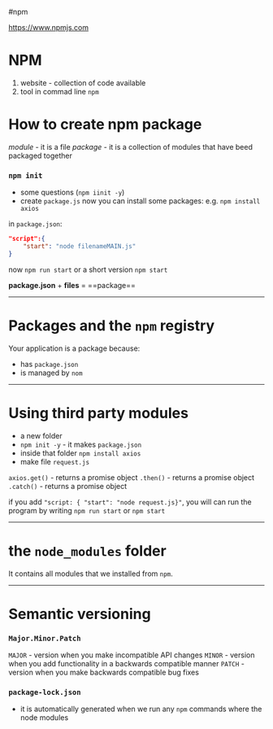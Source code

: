 #npm 

https://www.npmjs.com

# NPM
1. website - collection of code available 
2. tool in commad line `npm`


# How to create npm package

*module* - it is a file
*package* - it is a collection of modules that have beed packaged together

### `npm init` 
- some questions  (`npm iinit -y`)
- create `package.js`
now you can install some packages:
e.g. `npm install axios`

in `package.json`:
```json
"script":{
	"start": "node filenameMAIN.js"
}
```
now `npm run start` or a short version `npm start`

**package.json** + **files** = ==package==

---
# Packages and the `npm` registry

Your application is a package because:
- has `package.json`
- is managed by `nom`

-----
# Using third party modules

- a new folder
- `npm init -y` - it makes  `package.json`
- inside that folder `npm install axios`
- make file `request.js`

`axios.get()` - returns a promise object
`.then()` - returns a promise object
`.catch()` - returns a promise object

if you add `"script: { "start": "node request.js}"`, you will can run the program by writing `npm run start` or `npm start`



---
# the `node_modules` folder

It contains all modules that we installed from `npm`.


---
# Semantic versioning


### `Major.Minor.Patch`

`MAJOR` - version when you make incompatible API changes
`MINOR` - version when you add functionality in a backwards compatible manner
`PATCH` - version when you make backwards compatible bug fixes

### `package-lock.json`
- it is automatically generated when we run any `npm` commands where the node modules























